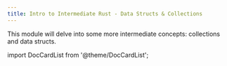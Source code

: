 ```yaml
---
title: Intro to Intermediate Rust - Data Structs & Collections
---
```


This module will delve into some more intermediate concepts: collections and data structs.

import DocCardList from '@theme/DocCardList';

<DocCardList />
